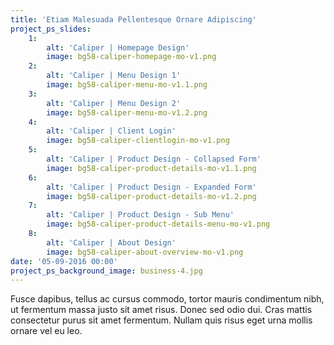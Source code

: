 ```yaml
---
title: 'Etiam Malesuada Pellentesque Ornare Adipiscing'
project_ps_slides:
    1:
        alt: 'Caliper | Homepage Design'
        image: bg58-caliper-homepage-mo-v1.png
    2:
        alt: 'Caliper | Menu Design 1'
        image: bg58-caliper-menu-mo-v1.1.png
    3:
        alt: 'Caliper | Menu Design 2'
        image: bg58-caliper-menu-mo-v1.2.png
    4:
        alt: 'Caliper | Client Login'
        image: bg58-caliper-clientlogin-mo-v1.png
    5:
        alt: 'Caliper | Product Design - Collapsed Form'
        image: bg58-caliper-product-details-mo-v1.1.png
    6:
        alt: 'Caliper | Product Design - Expanded Form'
        image: bg58-caliper-product-details-mo-v1.2.png
    7:
        alt: 'Caliper | Product Design - Sub Menu'
        image: bg58-caliper-product-details-menu-mo-v1.png
    8:
        alt: 'Caliper | About Design'
        image: bg58-caliper-about-overview-mo-v1.png
date: '05-09-2016 00:00'
project_ps_background_image: business-4.jpg
---
```


Fusce dapibus, tellus ac cursus commodo, tortor mauris condimentum nibh, ut fermentum massa justo sit amet risus. Donec sed odio dui. Cras mattis consectetur purus sit amet fermentum. Nullam quis risus eget urna mollis ornare vel eu leo.